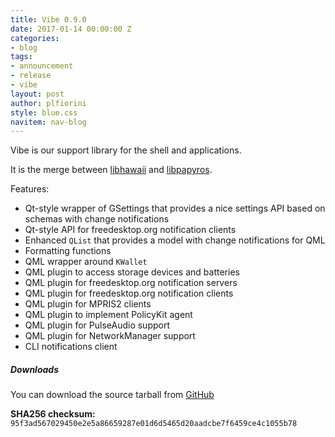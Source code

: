```yaml
---
title: Vibe 0.9.0
date: 2017-01-14 00:00:00 Z
categories:
- blog
tags:
- announcement
- release
- vibe
layout: post
author: plfiorini
style: blue.css
navitem: nav-blog
---
```


Vibe is our support library for the shell and applications.

It is the merge between [libhawaii][libhawaii] and [libpapyros][libpapyros].

Features:

* Qt-style wrapper of GSettings that provides a nice settings API based on schemas with change notifications
* Qt-style API for freedesktop.org notification clients
* Enhanced `QList` that provides a model with change notifications for QML
* Formatting functions
* QML wrapper around `KWallet`
* QML plugin to access storage devices and batteries
* QML plugin for freedesktop.org notification servers
* QML plugin for freedesktop.org notification clients
* QML plugin for MPRIS2 clients
* QML plugin to implement PolicyKit agent
* QML plugin for PulseAudio support
* QML plugin for NetworkManager support
* CLI notifications client

##### Downloads

You can download the source tarball from [GitHub][tarball]

**SHA256 checksum:** `95f3ad567029450e2e5a86659287e01d6d5465d20aadcbe7f6459ce4c1055b78`


[libhawaii]: https://github.com/hawaii-desktop/libhawaii
[libpapyros]: https://github.com/papyros/libpapyros
[tarball]: https://github.com/lirios/vibe/releases/download/v0.9.0/vibe-0.9.0.tar.xz
